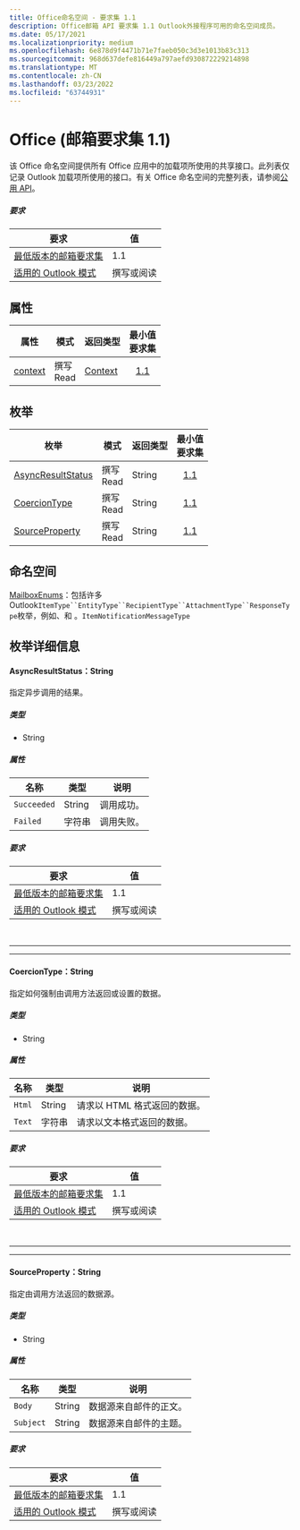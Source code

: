 ```yaml
---
title: Office命名空间 - 要求集 1.1
description: Office邮箱 API 要求集 1.1 Outlook外接程序可用的命名空间成员。
ms.date: 05/17/2021
ms.localizationpriority: medium
ms.openlocfilehash: 6e878d9f4471b71e7faeb050c3d3e1013b83c313
ms.sourcegitcommit: 968d637defe816449a797aefd930872229214898
ms.translationtype: MT
ms.contentlocale: zh-CN
ms.lasthandoff: 03/23/2022
ms.locfileid: "63744931"
---
```

# <a name="office-mailbox-requirement-set-11"></a>Office (邮箱要求集 1.1) 

该 Office 命名空间提供所有 Office 应用中的加载项所使用的共享接口。此列表仅记录 Outlook 加载项所使用的接口。有关 Office 命名空间的完整列表，请参阅[公用 API](/javascript/api/office?view=outlook-js-1.1&preserve-view=true)。

##### <a name="requirements"></a>要求

|要求| 值|
|---|---|
|[最低版本的邮箱要求集](../../requirement-sets/outlook-api-requirement-sets.md)| 1.1|
|[适用的 Outlook 模式](../../../outlook/outlook-add-ins-overview.md#extension-points)| 撰写或阅读|

## <a name="properties"></a>属性

| 属性 | 模式 | 返回类型 | 最小值<br>要求集 |
|---|---|---|:---:|
| [context](office.context.md) | 撰写<br>Read | [Context](/javascript/api/office/office.context?view=outlook-js-1.1&preserve-view=true) | [1.1](../requirement-set-1.1/outlook-requirement-set-1.1.md) |

## <a name="enumerations"></a>枚举

| 枚举 | 模式 | 返回类型 | 最小值<br>要求集 |
|---|---|---|:---:|
| [AsyncResultStatus](#asyncresultstatus-string) | 撰写<br>Read | String | [1.1](../requirement-set-1.1/outlook-requirement-set-1.1.md) |
| [CoercionType](#coerciontype-string) | 撰写<br>Read | String | [1.1](../requirement-set-1.1/outlook-requirement-set-1.1.md) |
| [SourceProperty](#sourceproperty-string) | 撰写<br>Read | String | [1.1](../requirement-set-1.1/outlook-requirement-set-1.1.md) |

## <a name="namespaces"></a>命名空间

[MailboxEnums](/javascript/api/outlook/office.mailboxenums.attachmentcontentformat?view=outlook-js-1.1&preserve-view=true)：包括许多Outlook`ItemType``EntityType``RecipientType``AttachmentType``ResponseType`枚举，例如、和 。`ItemNotificationMessageType`

## <a name="enumeration-details"></a>枚举详细信息

#### <a name="asyncresultstatus-string"></a>AsyncResultStatus：String

指定异步调用的结果。

##### <a name="type"></a>类型

*   String

##### <a name="properties"></a>属性

|名称| 类型| 说明|
|---|---|---|
|`Succeeded`| String|调用成功。|
|`Failed`| 字符串|调用失败。|

##### <a name="requirements"></a>要求

|要求| 值|
|---|---|
|[最低版本的邮箱要求集](../../requirement-sets/outlook-api-requirement-sets.md)| 1.1|
|[适用的 Outlook 模式](../../../outlook/outlook-add-ins-overview.md#extension-points)| 撰写或阅读|

<br>

---
---

#### <a name="coerciontype-string"></a>CoercionType：String

指定如何强制由调用方法返回或设置的数据。

##### <a name="type"></a>类型

*   String

##### <a name="properties"></a>属性

|名称| 类型| 说明|
|---|---|---|
|`Html`| String|请求以 HTML 格式返回的数据。|
|`Text`| 字符串|请求以文本格式返回的数据。|

##### <a name="requirements"></a>要求

|要求| 值|
|---|---|
|[最低版本的邮箱要求集](../../requirement-sets/outlook-api-requirement-sets.md)| 1.1|
|[适用的 Outlook 模式](../../../outlook/outlook-add-ins-overview.md#extension-points)| 撰写或阅读|

<br>

---
---

#### <a name="sourceproperty-string"></a>SourceProperty：String

指定由调用方法返回的数据源。

##### <a name="type"></a>类型

*   String

##### <a name="properties"></a>属性

|名称| 类型| 说明|
|---|---|---|
|`Body`| String|数据源来自邮件的正文。|
|`Subject`| String|数据源来自邮件的主题。|

##### <a name="requirements"></a>要求

|要求| 值|
|---|---|
|[最低版本的邮箱要求集](../../requirement-sets/outlook-api-requirement-sets.md)| 1.1|
|[适用的 Outlook 模式](../../../outlook/outlook-add-ins-overview.md#extension-points)| 撰写或阅读|